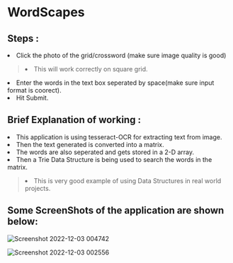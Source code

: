 # WordScapes
<h2> Steps :</h2>

<li> Click the photo of the grid/crossword (make sure image quality is good)
  
><li> This will work correctly on square grid.
<li> Enter the words in the text box seperated by space(make sure input format is coorect).
<li> Hit Submit.
  
<h2>Brief Explanation of working : </h2>
<li> This application is using tesseract-OCR for extracting text from image.
<li> Then the text generated is converted into a matrix.
<li> The words are also seperated and gets stored in a 2-D array.
<li> Then a Trie Data Structure is being used to search the words in the matrix.  
  
><li> This is very good example of using Data Structures in real world projects.
  
  <h2> Some ScreenShots of the application are shown below: </h2>
  
  
  ![Screenshot 2022-12-03 004742](https://user-images.githubusercontent.com/100745680/205368994-75378be3-8095-4a60-899f-f51ac08dd6b8.png)

![Screenshot 2022-12-03 002556](https://user-images.githubusercontent.com/100745680/205368847-5a81c779-7b50-4112-a492-19a9e12cf6f1.png)
